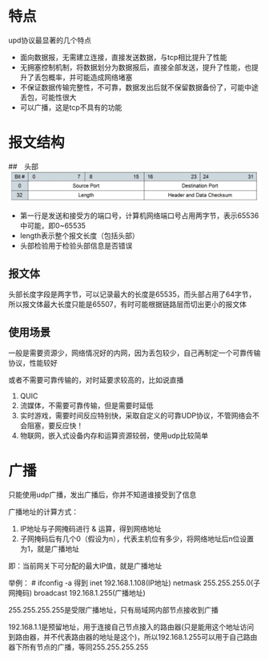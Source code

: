 # 特点
upd协议最显著的几个特点

- 面向数据报，无需建立连接，直接发送数据，与tcp相比提升了性能
- 无拥塞控制机制，将数据划分为数据报后，直接全部发送，提升了性能，也提升了丢包概率，并可能造成网络堵塞
- 不保证数据传输完整性，不可靠，数据发出后就不保留数据备份了，可能中途丢包，可能性很大
- 可以广播，这是tcp不具有的功能

# 报文结构
##　头部
![](img/1.png)

- 第一行是发送和接受方的端口号，计算机网络端口号占用两字节，表示65536中可能，即0~65535
- length表示整个报文长度（包括头部）
- 头部检验用于检验头部信息是否错误

## 报文体
头部长度字段是两字节，可以记录最大的长度是65535，而头部占用了64字节，所以报文体最大长度只能是65507，有时可能根据链路层而切出更小的报文体

## 使用场景
一般是需要资源少，网络情况好的内网，因为丢包较少，自己再制定一个可靠传输协议，性能较好

或者不需要可靠传输的，对时延要求较高的，比如说直播

1. QUIC
2. 流媒体，不需要可靠传输，但是需要时延低
3. 实时游戏，需要时间反应特别快，采取自定义的可靠UDP协议，不管网络会不会阻塞，要反应快！
4. 物联网，嵌入式设备内存和运算资源较弱，使用udp比较简单


# 广播
只能使用udp广播，发出广播后，你并不知道谁接受到了信息

广播地址的计算方式：
1. IP地址与子网掩码进行 & 运算，得到网络地址
2. 子网掩码后有几个0（假设为n），代表主机位有多少，将网络地址后n位设置为1，就是广播地址

即：当前网关下可分配的最大IP值，就是广播地址

举例：
    # ifconfig -a 得到
    inet 192.168.1.108(IP地址)  netmask 255.255.255.0(子网掩码)  broadcast 192.168.1.255(广播地址)


255.255.255.255是受限广播地址，只有局域网内部节点接收到广播

192.168.1.1是预留地址，用于连接自己节点接入的路由器(只是能用这个地址访问到路由器，并不代表路由器的地址是这个)，所以192.168.1.255可以用于自己路由器下所有节点的广播，等同255.255.255.255

